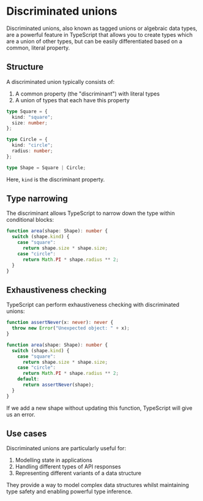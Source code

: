 # Discriminated unions

Discriminated unions, also known as tagged unions or algebraic data types, are a powerful feature in TypeScript that allows you to create types which are a union of other types, but can be easily differentiated based on a common, literal property.

## Structure

A discriminated union typically consists of:

1. A common property (the "discriminant") with literal types
2. A union of types that each have this property

```ts
type Square = {
  kind: "square";
  size: number;
};

type Circle = {
  kind: "circle";
  radius: number;
};

type Shape = Square | Circle;
```

Here, `kind` is the discriminant property.

## Type narrowing

The discriminant allows TypeScript to narrow down the type within conditional blocks:

```ts
function area(shape: Shape): number {
  switch (shape.kind) {
    case "square":
      return shape.size * shape.size;
    case "circle":
      return Math.PI * shape.radius ** 2;
  }
}
```

## Exhaustiveness checking

TypeScript can perform exhaustiveness checking with discriminated unions:

```ts
function assertNever(x: never): never {
  throw new Error("Unexpected object: " + x);
}

function area(shape: Shape): number {
  switch (shape.kind) {
    case "square":
      return shape.size * shape.size;
    case "circle":
      return Math.PI * shape.radius ** 2;
    default:
      return assertNever(shape);
  }
}
```

If we add a new shape without updating this function, TypeScript will give us an error.

## Use cases

Discriminated unions are particularly useful for:

1. Modelling state in applications
2. Handling different types of API responses
3. Representing different variants of a data structure

They provide a way to model complex data structures whilst maintaining type safety and enabling powerful type inference.
